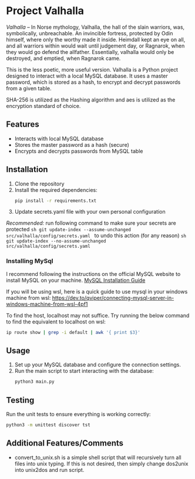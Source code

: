 # Project Valhalla

*Valhalla* – In Norse mythology, Valhalla, the hall of the slain warriors, was, symbolically,
unbreachable. An invincible fortress, protected by Odin himself, where only the worthy made it
inside. Heimdall kept an eye on all, and all warriors within would wait until judgement day, 
or Ragnarok, when they would go defend the allfather. Essentially, valhalla would only
be destroyed, and emptied, when Ragnarok came.

This is the less poetic, more useful version. Valhalla is a Python project designed to 
interact with a local MySQL database. It uses a master password, which is stored as a 
hash, to encrypt and decrypt passwords from a given table. 

SHA-256 is utilized as the Hashing algorithm and 
aes is utilized as the encryption standard of choice.

## Features
- Interacts with local MySQL database
- Stores the master password as a hash (secure)
- Encrypts and decrypts passwords from MySQL table

## Installation
1. Clone the repository
2. Install the required dependencies:
    ```sh
    pip install -r requirements.txt
    ```
3. Update secrets.yaml file with your own personal configuration

*Recommended:* run following command to make sure your secrets are protected
    ```sh
    git update-index --assume-unchanged src/valhalla/config/secrets.yaml
    ```
    to undo this action (for any reason)
    ```sh
    git update-index --no-assume-unchanged src/valhalla/config/secrets.yaml
    ```

### Installing MySql
I recommend following the instructions on the official MySQL website to install MySQL on your machine.
[MySQL Installation Guide](https://dev.mysql.com/doc/mysql-installation-excerpt/8.0/en/)

If you will be using wsl, here is a quick guide to use mysql in your windows machine from wsl: https://dev.to/qviper/connecting-mysql-server-in-windows-machine-from-wsl-4pf1

To find the host, localhost may not suffice. Try running the below command to find the equivalent to localhost on wsl:
```sh
ip route show | grep -i default | awk '{ print $3}'
```

## Usage
1. Set up your MySQL database and configure the connection settings.
2. Run the main script to start interacting with the database:
    ```sh
    python3 main.py
    ```

## Testing
Run the unit tests to ensure everything is working correctly:
```sh
python3 -m unittest discover tst
```

## Additional Features/Comments
- convert_to_unix.sh is a simple shell script that will
    recursively turn all files into unix typing. If this is not desired, 
    then simply change dos2unix into unix2dos and run script.
